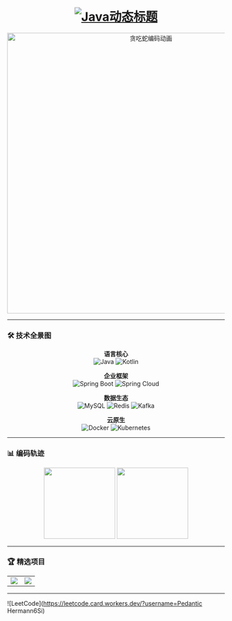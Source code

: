 <h1 align="center">
  <a href="https://git.io/typing-svg">
    <img src="https://readme-typing-svg.demolab.com?font=Fira+Code&size=26&duration=3500&pause=1200&color=FFA116&center=true&vCenter=true&width=550&lines=%F0%9F%9A%80+Enterprise+Java+Developer;%E2%9C%8C%EF%B8%8F+Spring+Ecosystem+Specialist;%F0%9F%94%8E+High+Concurrency+Architect;%F0%9F%93%9D+Cloud+Native+Enthusiast" alt="Java动态标题" />
  </a>
</h1>

<p align="center">
  <img src="https://github.com/zhangigao/zhangigao/raw/output/github-contribution-grid-snake.svg" alt="贪吃蛇编码动画" width="650"/>
</p>

---

### 🛠️ 技术全景图

<div align="center">
  
**语言核心**  
![Java](https://img.shields.io/badge/Java-ED8B00?style=for-the-badge&logo=openjdk&logoColor=white)
![Kotlin](https://img.shields.io/badge/Kotlin-7F52FF?style=for-the-badge&logo=kotlin&logoColor=white)

**企业框架**  
![Spring Boot](https://img.shields.io/badge/Spring%20Boot-6DB33F?style=for-the-badge&logo=springboot&logoColor=white)
![Spring Cloud](https://img.shields.io/badge/Spring%20Cloud-6DB33F?style=for-the-badge&logo=spring&logoColor=white)

**数据生态**  
![MySQL](https://img.shields.io/badge/MySQL-4479A1?style=for-the-badge&logo=mysql&logoColor=white)
![Redis](https://img.shields.io/badge/Redis-DC382D?style=for-the-badge&logo=redis&logoColor=white)
![Kafka](https://img.shields.io/badge/Kafka-231F20?style=for-the-badge&logo=apachekafka)

**云原生**  
![Docker](https://img.shields.io/badge/Docker-2496ED?style=for-the-badge&logo=docker&logoColor=white)
![Kubernetes](https://img.shields.io/badge/Kubernetes-326CE5?style=for-the-badge&logo=kubernetes&logoColor=white)

</div>

---

### 📊 编码轨迹
<!-- 3D统计卡片 -->
<div align="center">
  <img height="165em" src="https://github-profile-summary-cards.vercel.app/api/cards/repos-per-language?username=yourusername&theme=github_dark"/>
  <img height="165em" src="https://github-profile-summary-cards.vercel.app/api/cards/most-commit-language?username=yourusername&theme=github_dark"/>
</div>

---

### 🏆 精选项目
<!-- 动态项目卡片 -->
<table>
  <tr>
    <td width="50%">
      <a href="https://github.com/yourusername/distributed-transaction">
        <img src="https://github-readme-stats.vercel.app/api/pin/?username=yourusername&repo=distributed-transaction&theme=merko&show_owner=true"/>
      </a>
    </td>
    <td width="50%">
      <a href="https://github.com/yourusername/high-concurrency">
        <img src="https://github-readme-stats.vercel.app/api/pin/?username=yourusername&repo=high-concurrency&theme=merko&show_owner=true"/>
      </a>
    </td>
  </tr>
</table>

---

![LeetCode](https://leetcode.card.workers.dev/?username=Pedantic Hermann6Si)

